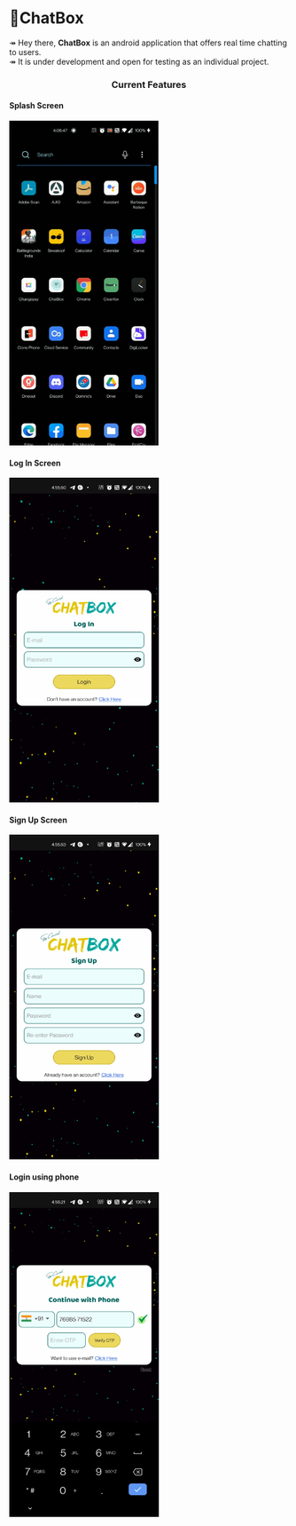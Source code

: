 # 📱ChatBox
↠ Hey there, <b>ChatBox</b> is an android application that offers real time chatting to users. <br>
↠ It is under development and open for testing as an individual project.

<h3 align="center">Current Features</h3>
<h4>Splash Screen</h4>
<img src="https://github.com/alph-a07/ChatBox/blob/master/Media/splash_screen.gif" width="270" height="585">
<h4>Log In Screen</h4>
<img src="https://github.com/alph-a07/ChatBox/blob/master/Media/login_screen.jpg" width="270" height="585">
<h4>Sign Up Screen</h4>
<img src="https://github.com/alph-a07/ChatBox/blob/master/Media/signup_screen.jpg" width="270" height="585">
<h4>Login using phone</h4>
<img src="https://github.com/alph-a07/ChatBox/blob/master/Media/login_using_phone.jpg" width="270" height="585">



